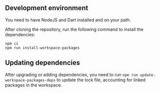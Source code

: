## Development environment

You need to have NodeJS and Dart installed and on your path.

After cloning the repository, run the following command to install the dependencies:

```shell
npm ci
npm run install-workspace-packages
```

## Updating dependencies

After upgrading or adding dependencies, you need to run `npm run update-workspace-packages-deps`
to update the lock file, accounting for linked packages in the workspace.
